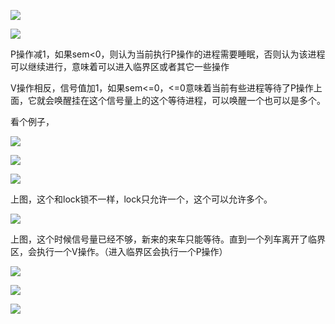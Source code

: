 ![](https://gitee.com/hxc8/images8/raw/master/img/202407191121573.jpg)

![](https://gitee.com/hxc8/images8/raw/master/img/202407191121776.jpg)

 

P操作减1，如果sem<0，则认为当前执行P操作的进程需要睡眠，否则认为该进程可以继续进行，意味着可以进入临界区或者其它一些操作

V操作相反，信号值加1，如果sem<=0，<=0意味着当前有些进程等待了P操作上面，它就会唤醒挂在这个信号量上的这个等待进程，可以唤醒一个也可以是多个。

看个例子，

![](https://gitee.com/hxc8/images8/raw/master/img/202407191121735.jpg)

![](https://gitee.com/hxc8/images8/raw/master/img/202407191121127.jpg)

![](https://gitee.com/hxc8/images8/raw/master/img/202407191121614.jpg)

上图，这个和lock锁不一样，lock只允许一个，这个可以允许多个。

![](https://gitee.com/hxc8/images8/raw/master/img/202407191121204.jpg)

上图，这个时候信号量已经不够，新来的来车只能等待。直到一个列车离开了临界区，会执行一个V操作。（进入临界区会执行一个P操作）

![](https://gitee.com/hxc8/images8/raw/master/img/202407191121692.jpg)

![](https://gitee.com/hxc8/images8/raw/master/img/202407191121024.jpg)

![](https://gitee.com/hxc8/images8/raw/master/img/202407191122016.jpg)